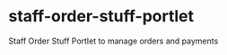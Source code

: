 staff-order-stuff-portlet
=========================

Staff Order Stuff Portlet to manage orders and payments
